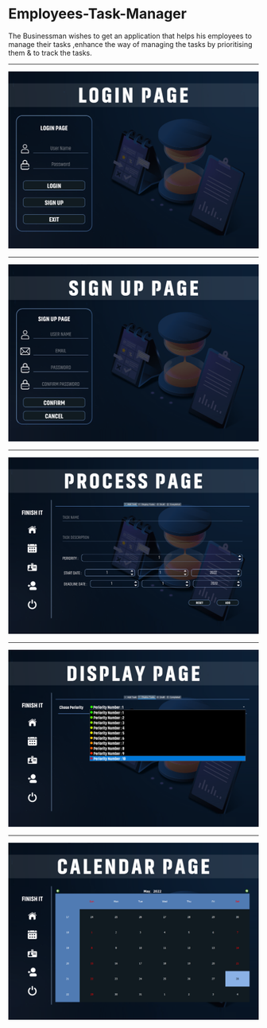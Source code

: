 # Employees-Task-Manager
The Businessman wishes to get an application that helps his employees to manage their tasks ,enhance the way of managing the tasks by prioritising them &amp; to track the tasks.

----

![](screen_1.png)

----

![](screen_2.png)

----

![](screen_3.png)

----

![](screen_4.png)

----

![](screen_5.png)
